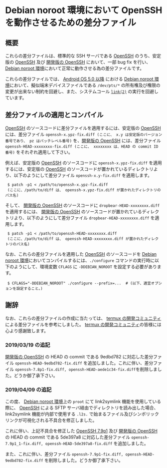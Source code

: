 # Debian noroot 環境において OpenSSH を動作させるための差分ファイル

## 概要

これらの差分ファイルは、標準的な SSH サーバである [OpenSSH][OSSH] のうち、安定版の [OpenSSH][OSSH] 及び [開発版の OpenSSH][OPRP] において、一部 bug fix を行い、 [Debian noroot 環境][DBNR]において正常に動作させる為の差分ファイルです。

これらの差分ファイルでは、 [Android OS 5.0 以降][ANDR] における [Debian noroot 環境][DBNR]において、擬似端末デバイスファイルである ```/dev/pts/*``` の所有権及び権限の変更が出来ない制約を回避し、また、システムコール [```link(2)```][LINK] の実行を回避しています。

## 差分ファイルの適用とコンパイル

[OpenSSH][OSSH] のソースコードに差分ファイルを適用するには、安定版の [OpenSSH][OSSH] には、差分ファイル ```openssh-x.ypz-fix.diff (ここに、 x.y は安定版のバージョン番号であり、 pz はパッチレベル番号)``` を、[開発版の OpenSSH][OPRP] には、差分ファイル ```openssh-HEAD-xxxxxxxx-fix.diff (ここに、 xxxxxxxx は、HEAD の commit ID 番号)``` をそれぞれ適用して下さい。

例えば、安定版の [OpenSSH][OSSH] のソースコードに ```openssh-x.ypz-fix.diff``` を適用するには、安定版の [OpenSSH][OSSH] のソースコードが置かれているディレクトリより、以下のようにして差分ファイル ```openssh-x.y-fix.diff``` を適用します。

```
 $ patch -p1 < /path/to/openssh-x.ypz-fix.diff
 (ここに、/path/to/diff は、 openssh-x.ypz-fix.diff が置かれたディレクトリのパス名)
```
そして、 [開発版の OpenSSH][OPRP] のソースコードに ```dropbear-HEAD-xxxxxxxx.diff``` を適用するには、 [開発版の OpenSSH][OPRP] のソースコードが置かれているディレクトリより、以下のようにして差分ファイル ```dropbear-HEAD-xxxxxxxx.diff``` を適用します。

```
 $ patch -p1 < /path/to/openssh-HEAD-xxxxxxxx.diff
 (ここに、/path/to/diff は、 openssh-HEAD-xxxxxxxx.diff が置かれたディレクトリのパス名)
```

なお、これらの差分ファイルを適用した [OpenSSH][OSSH] のソースコードを [Debian noroot 環境][DBNR]においてコンパイルするには、```./configure``` コマンドの実行時に以下のようにして、環境変数 ```CFLAGS``` に ```-DDEBIAN_NOROOT``` を設定する必要があります。

```
 $ CFLAGS="-DDEBIAN_NOROOT" ./configure --prefix=...  # (以下、適宜オプションを設定すること。)
```

## 謝辞

なお、これらの差分ファイルの作成に当たっては、 [termux の開発コミュニティ][TERM] による差分ファイルを参考にしました。 [termux の開発コミュニティ][TERM]の皆様には心より感謝致します。

### 2019/03/19 の追記

[開発版の OpenSSH][OPRP] の HEAD の commit である 9edbd782 に対応した差分ファイル ```openssh-HEAD-9edbd782-fix.diff``` を追加しました。これに伴い、差分ファイル ```openssh-7.8p1-fix.diff, openssh-HEAD-aede1c34-fix.diff```を削除しました。どうか御了承下さい。

### 2019/04/09 の追記

この度、 [Debian noroot 環境][DBNR]上の ```proot``` にて link2symlink 機能を使用している際に、 [OpenSSH][OSSH] による SFTP サーバ経由でディレクトリを読み出した場合、 link2symlink 機能が内部で使用する ```.l2s.``` で始まるファイル及びシンボリックリンクが可視化される不具合を修正しました。

これに伴い、上記不具合を修正した [OpenSSH 7.9p1][OSSH] 及び [開発版の OpenSSH][OPRP] の HEAD の commit である 5de397a8 に対応した差分ファイル ```openssh-7.9p1_1-fix.diff, openssh-HEAD-5de397a8-fix.diff``` を追加しました。

また、これに伴い、差分ファイル ```openssh-7.9p1-fix.diff, openssh-HEAD-9edbd782-fix.diff``` を削除しました。どうか御了承下さい。

<!-- 外部リンク一覧 -->

[DBNR]:https://play.google.com/store/apps/details?id=com.cuntubuntu&hl=ja
[ANDR]:https://www.android.com/intl/ja_jp/
[OSSH]:https://www.openssh.com/
[LINK]:http://man7.org/linux/man-pages/man2/link.2.html
[OPRP]:https://anongit.mindrot.org/openssh.git
[TERM]:https://termux.com/
